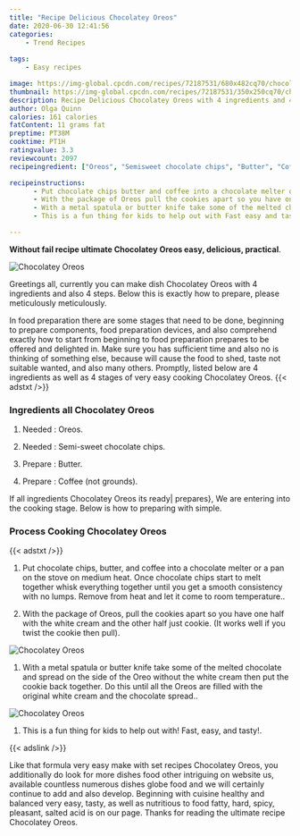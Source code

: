 ```yaml
---
title: "Recipe Delicious Chocolatey Oreos"
date: 2020-06-30 12:41:56
categories:
    - Trend Recipes
    
tags:
    - Easy recipes

image: https://img-global.cpcdn.com/recipes/72187531/680x482cq70/chocolatey-oreos-recipe-main-photo.jpg
thumbnail: https://img-global.cpcdn.com/recipes/72187531/350x250cq70/chocolatey-oreos-recipe-main-photo.jpg
description: Recipe Delicious Chocolatey Oreos with 4 ingredients and 4 stages of easy cooking.
author: Olga Quinn
calories: 161 calories
fatContent: 11 grams fat
preptime: PT38M
cooktime: PT1H
ratingvalue: 3.3
reviewcount: 2097
recipeingredient: ["Oreos", "Semisweet chocolate chips", "Butter", "Coffee not grounds"]

recipeinstructions: 
      - Put chocolate chips butter and coffee into a chocolate melter or a pan on the stove on medium heat Once chocolate chips start to melt together whisk everything together until you get a smooth consistency with no lumps Remove from heat and let it come to room temperature 
      - With the package of Oreos pull the cookies apart so you have one half with the white cream and the other half just cookie It works well if you twist the cookie then pull 
      - With a metal spatula or butter knife take some of the melted chocolate and spread on the side of the Oreo without the white cream then put the cookie back together Do this until all the Oreos are filled with the original white cream and the chocolate spread 
      - This is a fun thing for kids to help out with Fast easy and tasty

---
```




**Without fail recipe ultimate Chocolatey Oreos easy, delicious, practical**. 


![Chocolatey Oreos](https://img-global.cpcdn.com/recipes/72187531/680x482cq70/chocolatey-oreos-recipe-main-photo.jpg "Chocolatey Oreos")




Greetings all, currently you can make dish Chocolatey Oreos with 4 ingredients and also 4 steps. Below this is exactly how to prepare, please meticulously meticulously.

In food preparation there are some stages that need to be done, beginning to prepare components, food preparation devices, and also comprehend exactly how to start from beginning to food preparation prepares to be offered and delighted in. Make sure you has sufficient time and also no is thinking of something else, because will cause the food to shed, taste not suitable wanted, and also many others. Promptly, listed below are 4 ingredients as well as 4 stages of very easy cooking Chocolatey Oreos.
{{< adstxt />}}

### Ingredients all Chocolatey Oreos


1. Needed  : Oreos.

1. Needed  : Semi-sweet chocolate chips.

1. Prepare  : Butter.

1. Prepare  : Coffee (not grounds).



If all ingredients Chocolatey Oreos its ready| prepares}, We are entering into the cooking stage. Below is how to preparing with simple.

### Process Cooking Chocolatey Oreos

{{< adstxt />}}


1. Put chocolate chips, butter, and coffee into a chocolate melter or a pan on the stove on medium heat. Once chocolate chips start to melt together whisk everything together until you get a smooth consistency with no lumps. Remove from heat and let it come to room temperature..



1. With the package of Oreos, pull the cookies apart so you have one half with the white cream and the other half just cookie. (It works well if you twist the cookie then pull).



![Chocolatey Oreos](https://img-global.cpcdn.com/steps/72028441/160x128cq70/chocolatey-oreos-recipe-step-2-photo.jpg" "Chocolatey Oreos")



1. With a metal spatula or butter knife take some of the melted chocolate and spread on the side of the Oreo without the white cream then put the cookie back together. Do this until all the Oreos are filled with the original white cream and the chocolate spread..



![Chocolatey Oreos](https://img-global.cpcdn.com/steps/72138381/160x128cq70/chocolatey-oreos-recipe-step-3-photo.jpg" "Chocolatey Oreos")



1. This is a fun thing for kids to help out with! Fast, easy, and tasty!.





{{< adslink />}}

Like that formula very easy make with set recipes Chocolatey Oreos, you additionally do look for more dishes food other intriguing on website us, available countless numerous dishes globe food and we will certainly continue to add and also develop. Beginning with cuisine healthy and balanced very easy, tasty, as well as nutritious to food fatty, hard, spicy, pleasant, salted acid is on our page. Thanks for reading the ultimate recipe Chocolatey Oreos.
